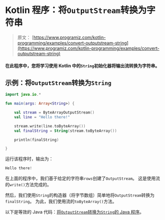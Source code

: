 # Kotlin 程序：将`OutputStream`转换为字符串

> 原文： [https://www.programiz.com/kotlin-programming/examples/convert-outputstream-string](https://www.programiz.com/kotlin-programming/examples/convert-outputstream-string)

#### 在此程序中，您将学习使用 Kotlin 中的`String`初始化器将输出流转换为字符串。

## 示例：将`OutputStream`转换为`String`

```kt
import java.io.*

fun main(args: Array<String>) {

    val stream = ByteArrayOutputStream()
    val line = "Hello there!"

    stream.write(line.toByteArray())
    val finalString = String(stream.toByteArray())

    println(finalString)

}
```

运行该程序时，输出为：

```kt
Hello there!
```

在上面的程序中，我们基于给定的字符串`rows`创建了`OutputStream`。 这是使用流的`write()`方法完成的。

然后，我们使用`String`的构造器（将字节数组）简单地将`OutputStream`转换为`finalString`。 为此，我们使用流的`toByteArray()`方法。

以下是等效的 Java 代码：[将`OutputStream`转换为`String`的 Java 程序](/java-programming/examples/convert-outputstream-string "Java program to convert OutputStream to String")。